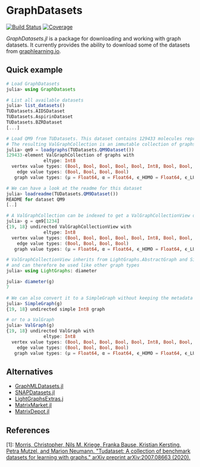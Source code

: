 # GraphDatasets

<!-- [![Stable](https://img.shields.io/badge/docs-stable-blue.svg)](https://simonschoelly.github.io/GraphDatasets.jl/stable) -->
<!-- [![Dev](https://img.shields.io/badge/docs-dev-blue.svg)](https://simonschoelly.github.io/GraphDatasets.jl/dev) -->
[![Build Status](https://github.com/simonschoelly/GraphDatasets.jl/workflows/CI/badge.svg)](https://github.com/simonschoelly/GraphDatasets.jl/actions)
[![Coverage](https://codecov.io/gh/simonschoelly/GraphDatasets.jl/branch/master/graph/badge.svg)](https://codecov.io/gh/simonschoelly/GraphDatasets.jl)

*GraphDatasets.jl* is a package for downloading and working with graph datasets. It currently provides the
ability to download some of the datasets from [graphlearning.io](https://www.graphlearning.io).

## Quick example

```julia
# Load GraphDatasets
julia> using GraphDatasets

# List all available datasets
julia> list_datasets()
TUDatasets.AIDSDataset
TUDatasets.AspirinDataset
TUDatasets.BZRDataset
[...]

# Load QM9 from TUDatasets. This dataset contains 129433 molecules represented as graphs.
# The resulting ValGraphCollection is an immutable collection of graphs.
julia> qm9 = loadgraphs(TUDatasets.QM9Dataset())
129433-element ValGraphCollection of graphs with
              eltype: Int8
  vertex value types: (Bool, Bool, Bool, Bool, Bool, Int8, Bool, Bool, Bool, Bool, Bool, Bool, Int64, Float64, Float64, Float64)
    edge value types: (Bool, Bool, Bool, Bool)
   graph value types: (μ = Float64, α = Float64, ϵ_HOMO = Float64, ϵ_LUMO = Float64, Δϵ = Float64, electronic_spatial_energy = Float64, ZPVE = Float64, U_0 = Float64, U = Float64, H = Float64, G = Float64, c_v = Float64, UATOM_0 = Float64, UTAM = Float64, HATOM = Float64, GATOM = Float64, A = Float64, B = Float64, C = Float64)

# We can have a look at the readme for this dataset
julia> loadreadme(TUDatasets.QM9Dataset())
README for dataset QM9
[..]

# A ValGraphCollection can be indexed to get a ValGraphCollectionView of a single graph.
julia> g = qm9[1234]
{19, 18} undirected ValGraphCollectionView with
              eltype: Int8
  vertex value types: (Bool, Bool, Bool, Bool, Bool, Int8, Bool, Bool, Bool, Bool, Bool, Bool, Int64, Float64, Float64, Float64)
    edge value types: (Bool, Bool, Bool, Bool)
   graph value types: (μ = Float64, α = Float64, ϵ_HOMO = Float64, ϵ_LUMO = Float64, Δϵ = Float64, electronig_spatial_energy = Float64, ZPVE = Float64, U_0 = Float64, U = Float64, H = Float64, G = Float64, c_v = Float64, UATOM_0 = Float64, UTAM = Float64, HATOM = Float64, GATOM = Float64, A = Float64, B = Float64, C = Float64)

# ValGraphCollectionView inherits from LightGraphs.AbstractGraph and SimpleValueGraphs.AbstractValGraph
# and can therefore be used like other graph types
julia> using LightGraphs: diameter

julia> diameter(g)
7

# We can also convert it to a SimpleGraph without keeping the metadata
julia> SimpleGraph(g)
{19, 18} undirected simple Int8 graph

# or to a ValGraph
julia> ValGraph(g)
{19, 18} undirected ValGraph with
              eltype: Int8
  vertex value types: (Bool, Bool, Bool, Bool, Bool, Int8, Bool, Bool, Bool, Bool, Bool, Bool, Int64, Float64, Float64, Float64)
    edge value types: (Bool, Bool, Bool, Bool)
   graph value types: (μ = Float64, α = Float64, ϵ_HOMO = Float64, ϵ_LUMO = Float64, Δϵ = Float64, electronig_spatial_energy = Float64, ZPVE = Float64, U_0 = Float64, U = Float64, H = Float64, G = Float64, c_v = Float64, UATOM_0 = Float64, UTAM = Float64, HATOM = Float64, GATOM = Float64, A = Float64, B = Float64, C = Float64)
```

## Alternatives

- [GraphMLDatasets.jl](https://github.com/yuehhua/GraphMLDatasets.jl)
- [SNAPDatasets.jl](https://github.com/JuliaGraphs/SNAPDatasets.jl)
- [LightGraphsExtras.j](https://github.com/JuliaGraphs/LightGraphsExtras.jl)
- [MatrixMarket.jl](https://github.com/JuliaSparse/MatrixMarket.jl)
- [MatrixDepot.jl](https://github.com/JuliaMatrices/MatrixDepot.jl)

## References

[1]: [Morris, Christopher, Nils M. Kriege, Franka Bause, Kristian Kersting, Petra Mutzel, and Marion Neumann. "Tudataset: A collection of benchmark datasets for learning with graphs." arXiv preprint arXiv:2007.08663 (2020).](https://arxiv.org/pdf/2007.08663.pdf)
